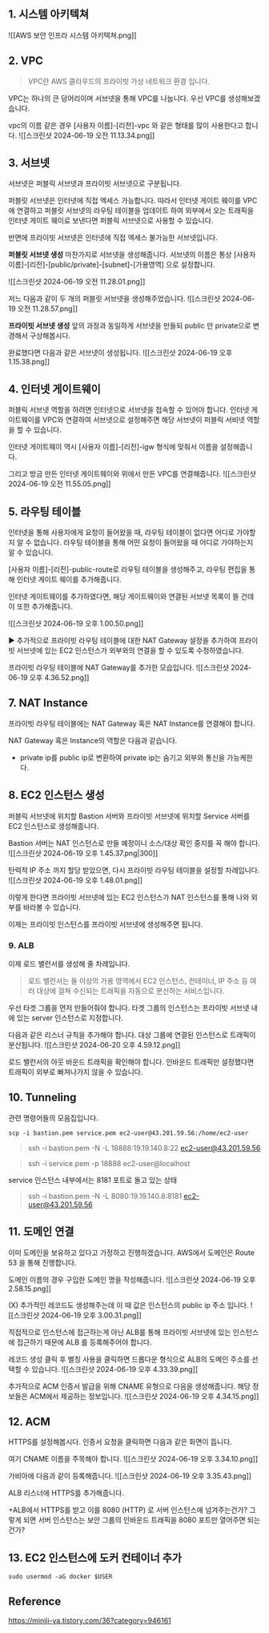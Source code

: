 ## 1. 시스템 아키텍쳐 
![[AWS 보안 인프라 시스템 아키텍쳐.png]]

## 2. VPC 
> VPC란 AWS 클라우드의 프라이빗 가상 네트워크 환경 입니다. 

VPC는 하나의 큰 덩어리이며 서브넷을 통해 VPC를 나눕니다. 
우선 VPC를 생성해보겠습니다. 

vpc의 이름 같은 경우 [사용자 이름]-[리전]-vpc 와 같은 형태를 많이 사용한다고 합니다. 
![[스크린샷 2024-06-19 오전 11.13.34.png]]

## 3. 서브넷 
서브넷은 퍼블릭 서브넷과 프라이빗 서브넷으로 구분됩니다. 

퍼블릿 서브넷은 인터넷에 직접 엑세스 가능합니다. 따라서 인터넷 게이트 웨이를 VPC에 연결하고 퍼블릿 서브넷의 라우팅 테이블을 업데이트 하여 외부에서 오는 트래픽을 인터넷 게이트 웨이로 보낸다면 퍼블릭 서브넷으로 사용할 수 있습니다. 

반면에 프라이빗 서브넷은 인터넷에 직접 엑세스 불가능한 서브넷입니다. 

**퍼블릿 서브넷 생성** 
마찬가지로 서브넷을 생성해줍니다. 서브넷의 이름은 통상 [사용자 이름]-[리전]-[public/private]-[subnet]-[가용영역] 으로 설정합니다. 

![[스크린샷 2024-06-19 오전 11.28.01.png]]

저느 다음과 같이 두 개의 퍼블릿 서브넷을 생성해주었습니다. 
![[스크린샷 2024-06-19 오전 11.28.57.png]]

**프라이빗 서브넷 생성**
앞의 과정과 동일하게 서브넷을 만들되 public 만 private으로 변경해서 구상해봅시다. 

완료했다면 다음과 같은 서브넷이 생성됩니다. 
![[스크린샷 2024-06-19 오후 1.15.38.png]]

## 4. 인터넷 게이트웨이 
퍼블릭 서브넷 역할을 하려면 인터넷으로 서브넷을 접속할 수 있어야 합니다. 인터넷 게이트웨이를 VPC와 연결하여 서브넷으로 설정해주면 해당 서브넷이 퍼블릭 서비넷 역할을 할 수 있습니다. 

인터넷 게이트웨이 역시 [사용자 이름]-[리전]-igw 형식에 맞춰서 이름을 설정해줍니다. 

그리고 방금 만든 인터넷 게이트웨이와 위에서 만든 VPC를 연결해줍니다. 
![[스크린샷 2024-06-19 오전 11.55.05.png]]
## 5. 라우팅 테이블
인터넷을 통해 사용자에게 요청이 들어왔을 때, 라우팅 테이블이 없다면 어디로 가야할 지 알 수 없습니다. 
라우팅 테이블을 통해 어떤 요청이 들어왔을 때 어디로 가야하는지 알 수 있습니다. 

[사용자 이름]-[리전]-public-route로 라우팅 테이블을 생성해주고, 라우팅 편집을 통해 인터넷 게이트 웨이를 추가해줍니다. 

인터넷 게이트웨이를 추가하였다면, 해당 게이트웨이와 연결된 서브넷 목록이 뜰 건데 이 또한 추가해줍니다. 

![[스크린샷 2024-06-19 오후 1.00.50.png]]

▶︎ 추가적으로 프라이빗 라우팅 테이블에 대한 NAT Gateway 설정을 추가하여 프라이빗 서브넷에 있는 EC2 인스턴스가 외부와의 연결을 할 수 있도록 수정하였습니다. 

프라이빗 라우팅 테이블에 NAT Gateway를 추가한 모습입니다. 
![[스크린샷 2024-06-19 오후 4.36.52.png]]
## 7. NAT Instance
프라이빗 라우팅 테이블에는 NAT Gateway 혹은 NAT Instance를 연결해야 합니다. 

NAT Gateway 혹은 Instance의 역할은 다음과 같습니다.
- private ip를 public ip로 변환하여 private ip는 숨기고 외부와 통신을 가능케한다.

## 8. EC2 인스턴스 생성
퍼블릭 서브넷에 위치할 Bastion 서버와 프라이빗 서브넷에 위치할 Service 서버를 EC2 인스턴스로 생성해줍니다. 

Bastion 서버는 NAT 인스턴스로 만들 예정이니 소스/대상 확인 중지를 꼭 해야 합니다. 
![[스크린샷 2024-06-19 오후 1.45.37.png|300]]

탄력적 IP 주소 까지 할당 받았으면, 다시 프라이빗 라우팅 테이블을 설정할 차례입니다.
![[스크린샷 2024-06-19 오후 1.48.01.png]]

이렇게 한다면 프라이빗 서브넷에 있는 EC2 인스턴스가 NAT 인스턴스를 통해 나와 외부를 바라볼 수 있습니다. 

이제는 프라이빗 인스턴스를 프라이빗 서브넷에 생성해주면 됩니다. 
### 9. ALB 
이제 로드 밸런서를 생성해 줄 차례입니다. 
> 로드 밸런서는 둘 이상의 가용 영역에서 EC2 인스턴스, 컨테이너, IP 주소 등 여러 대상에 걸쳐 수신되는 트래픽을 자동으로 분산하는 서비스입니다. 

우선 타겟 그룹을 먼저 만들어줘야 합니다. 
타겟 그룹의 인스턴스는 프라이빗 서브넷 내에 있는 server 인스턴스로 지정합니다. 

다음과 같은 리스너 규칙을 추가해야 합니다. 대상 그룹에 연결된 인스턴스로 트래픽이 분산됩니다. 
![[스크린샷 2024-06-20 오후 4.59.12.png]]

로드 밸런서의 아웃 바운드 트래픽을 확인해야 합니다. 인바운드 트래픽만 설정했다면 트래픽이 외부로 빠져나가지 않을 수 있습니다.
## 10. Tunneling
관련 명령어들의 모음집입니다. 

```
scp -i bastion.pem service.pem ec2-user@43.201.59.56:/home/ec2-user
```

> ssh -i bastion.pem -N -L 18888:19.19.140.8:22 ec2-user@43.201.59.56

> ssh -i service.pem -p 18888 ec2-user@localhost

service 인스턴스 내부에서는 8181 포트로 돌고 있는 상태 
> ssh -i bastion.pem -N -L 8080:19.19.140.8:8181 ec2-user@43.201.59.56

## 11. 도메인 연결 
이미 도메인을 보유하고 있다고 가정하고 진행하겠습니다. 
AWS에서 도메인은 Route 53 을 통해 진행합니다. 

도메인 이름의 경우 구입한 도메인 명을 작성해줍니다.
![[스크린샷 2024-06-19 오후 2.58.15.png]]

(X) 추가적인 레코드도 생성해주는데 이 때 값은 인스턴스의 public ip 주소 입니다. 
![[스크린샷 2024-06-19 오후 3.00.31.png]]

직접적으로 인스턴스에 접근하는게 아닌 ALB를 통해 프라이빗 서브넷에 있는 인스턴스에 접근하기 때문에 ALB 를 등록해주어야 합니다. 

레코드 생성 클릭 후 별칭 사용을 클릭하면 드롭다운 형식으로 ALB의 도메인 주소를 선택할 수 있습니다. 
![[스크린샷 2024-06-19 오후 4.33.39.png]]

추가적으로 ACM 인증서 발급을 위해 CNAME 유형으로 다음을 생성해줍니다. 해당 정보들은 ACM에서 제공하는 정보입니다. 
![[스크린샷 2024-06-19 오후 4.34.15.png]]
## 12. ACM
HTTPS를 설정해봅시다. 
인증서 요청을 클릭하면 다음과 같은 화면이 뜹니다. 

여기 CNAME 이름을 주목해야 합니다.
![[스크린샷 2024-06-19 오후 3.34.10.png]]

가비아에 다음과 같이 등록해줍니다. 
![[스크린샷 2024-06-19 오후 3.35.43.png]]

ALB 리스너에 HTTPS를 추가해줍니다. 

+ALB에서 HTTPS를 받고 이를 8080 (HTTP) 로 서버 인스턴스에 넘겨주는건가? 그렇게 되면 서버 인스턴스는 보안 그룹의 인바운드 트래픽을 8080 포트만 열어주면 되는건가?
## 13. EC2 인스턴스에 도커 컨테이너 추가 
```
sudo usermod -aG docker $USER
```
## Reference
https://minjii-ya.tistory.com/36?category=946161